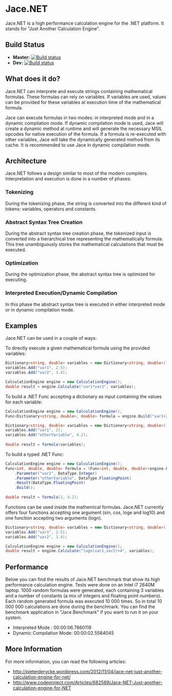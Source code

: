 # Jace.NET
Jace.NET is a high performance calculation engine for the .NET platform. It stands for "Just Another Calculation Engine".

## Build Status
* __Master:__ [![Build status](https://ci.appveyor.com/api/projects/status/0qas60k4tlhi2b1d/branch/master?svg=true)](https://ci.appveyor.com/project/pieterderycke/jace/branch/master)
* __Dev:__ [![Build status](https://ci.appveyor.com/api/projects/status/0qas60k4tlhi2b1d/branch/dev?svg=true)](https://ci.appveyor.com/project/pieterderycke/jace/branch/dev)

## What does it do?
Jace.NET can interprete and execute strings containing mathematical formulas. These formulas can rely on variables. If variables are used, values can be provided for these variables at execution time of the mathematical formula.

Jace can execute formulas in two modes: in interpreted mode and in a dynamic compilation mode. If dynamic compilation mode is used, Jace will create a dynamic method at runtime and will generate the necessary MSIL opcodes for native execution of the formula. If a formula is re-executed with other variables, Jace will take the dynamically generated method from its cache. It is recommended to use Jace in dynamic compilation mode.

## Architecture
Jace.NET follows a design similar to most of the modern compilers. Interpretation and execution is done in a number of phases:

### Tokenizing
During the tokenizing phase, the string is converted into the different kind of tokens: variables, operators and constants.
### Abstract Syntax Tree Creation
During the abstract syntax tree creation phase, the tokenized input is converted into a hierarchical tree representing the mathematically formula. This tree unambiguously stores the mathematical calculations that must be executed.
### Optimization
During the optimization phase, the abstract syntax tree is optimized for executing.
### Interpreted Execution/Dynamic Compilation
In this phase the abstract syntax tree is executed in either interpreted mode or in dynamic compilation mode.

## Examples
Jace.NET can be used in a couple of ways:

To directly execute a given mathematical formula using the provided variables:
```csharp
Dictionary<string, double> variables = new Dictionary<string, double>();
variables.Add("var1", 2.5);
variables.Add("var2", 3.4);

CalculationEngine engine = new CalculationEngine();
double result = engine.Calculate("var1*var2", variables);
```

To build a .NET Func accepting a dictionary as input containing the values for each variable:
```csharp
CalculationEngine engine = new CalculationEngine();
Func<Dictionary<string, double>, double> formula = engine.Build("var1+2/(3*otherVariable)");

Dictionary<string, double> variables = new Dictionary<string, double>();
variables.Add("var1", 2);
variables.Add("otherVariable", 4.2);
	
double result = formula(variables);
```

To build a typed .NET Func:
```csharp
CalculationEngine engine = new CalculationEngine();
Func<int, double, double> formula = (Func<int, double, double>)engine.Function("var1+2/(3*otherVariable)")
	.Parameter("var1", DataType.Integer)
    .Parameter("otherVariable", DataType.FloatingPoint)
    .Result(DataType.FloatingPoint)
    .Build();
	
double result = formula(2, 4.2);
```

Functions can be used inside the mathemical formulas. Jace.NET currently offers four functions accepting one argument (sin, cos, loge and log10) and one function accepting two arguments (logn).

```csharp
Dictionary<string, double> variables = new Dictionary<string, double>();
variables.Add("var1", 2.5);
variables.Add("var2", 3.4);

CalculationEngine engine = new CalculationEngine();
double result = engine.Calculate("logn(var1,var2)+4", variables);
```

## Performance
Below you can find the results of Jace.NET benchmark that show its high performance calculation engine. Tests were done on an Intel i7 2640M laptop.
1000 random formulas were generated, each containing 3 variables and a number of constants (a mix of integers and floating point numbers). Each random generated formula was executed 10 000 times. So in total 10 000 000 calculations are done during the benchmark. You can find the benchmark application in "Jace.Benchmark" if you want to run it on your system.

* Interpreted Mode : 00:00:06.7860119
* Dynamic Compilation Mode: 00:00:02.5584045

## More Information
For more information, you can read the following articles:
* http://pieterderycke.wordpress.com/2012/11/04/jace-net-just-another-calculation-engine-for-net/
* http://www.codeproject.com/Articles/682589/Jace-NET-Just-another-calculation-engine-for-NET